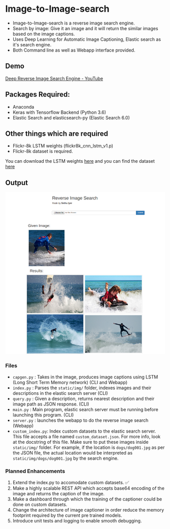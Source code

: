 # Image-to-Image-search
* Image-to-Image-search is a reverse image search engine. 
* Search by image: Give it an image and it will return the similar images based on the image captions.
* Uses Deep Learning for Automatic Image Captioning, Elastic search as it's search engine.
* Both Command line as well as Webapp interface provided.

## Demo
[Deep Reverse Image Search Engine - YouTube](https://www.youtube.com/watch?v=xNUL2IHl4tQ)


## Packages Required:
* Anaconda
* Keras with Tensorflow Backend (Python 3.6)
* Elastic Search and elasticsearch-py (Elastic Search 6.0)

## Other things which are required
* Flickr-8k LSTM weights (flickr8k\_cnn\_lstm\_v1.p)
* Flickr-8k dataset is required.

You can download the LSTM weights [here](https://cs.stanford.edu/people/karpathy/neuraltalk/flickr8k_cnn_lstm_v1.zip) and 
you can find the dataset [here](https://forms.illinois.edu/sec/1713398)
## Output
<img src="webapp.png">

### Files
* `capgen.py` : Takes in the image, produces image captions using LSTM (Long Short Term Memory network) (CLI and Webapp)
* `index.py` : Parses the `static/img/` folder, indexes images and their descriptions in the elastic search server (CLI)
* `query.py` : Given a description, returns nearest description and their image path as JSON response. (CLI)
* `main.py` : Main program, elastic search server must be running before launching this program. (CLI)
* `server.py` : launches the webapp to do the reverse image search (Webapp)
* `custom_index.py`: Index custom datasets to the elastic search server. This file accepts a file named `custom_dataset.json`. For more info, look at the docstring of this file.
Make sure to put these images inside `static/img/` folder. For example, if the location is `dogs/dog001.jpg` as per the JSON file, the actual location would be interpreted as `static/img/dogs/dog001.jpg` by the search engine. 

### Planned Enhancements
1. Extend the index.py to accomodate custom datasets. :white_check_mark:
2. Make a highly scalable REST API which accepts base64 encoding of the image and returns the caption of the image.
3. Make a dashboard through which the training of the captioner could be done on custom datasets.
4. Change the architecture of image captioner in order reduce the memory footprint required by the current pre trained models. 
5. Introduce unit tests and logging to enable smooth debugging.


